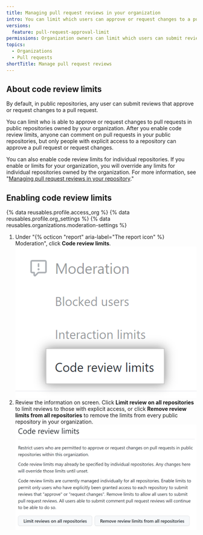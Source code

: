 ```yaml
---
title: Managing pull request reviews in your organization
intro: You can limit which users can approve or request changes to a pull requests in your organization.
versions:
  feature: pull-request-approval-limit
permissions: Organization owners can limit which users can submit reviews that approve or request changes to a pull request.
topics:
  - Organizations
  - Pull requests
shortTitle: Manage pull request reviews
---
```


## About code review limits

By default, in public repositories, any user can submit reviews that approve or request changes to a pull request.

You can limit who is able to approve or request changes to pull requests in public repositories owned by your organization. After you enable code review limits, anyone can comment on pull requests in your public repositories, but only people with explicit access to a repository can approve a pull request or request changes.

You can also enable code review limits for individual repositories. If you enable or limits for your organization, you will override any limits for individual repositories owned by the organization. For more information, see "[Managing pull request reviews in your repository](/repositories/managing-your-repositorys-settings-and-features/managing-repository-settings/managing-pull-request-reviews-in-your-repository)."

## Enabling code review limits

{% data reusables.profile.access_org %}
{% data reusables.profile.org_settings %}
{% data reusables.organizations.moderation-settings %}
1. Under "{% octicon "report" aria-label="The report icon" %} Moderation", click **Code review limits**. ![Screenshot of sidebar item for code review limits for organizations](/assets/images/help/organizations/code-review-limits-organizations.png)
1. Review the information on screen. Click **Limit review on all repositories** to limit reviews to those with explicit access, or click **Remove review limits from all repositories** to remove the limits from every public repository in your organization. ![Screenshot of code review limits settings for organizations](/assets/images/help/organizations/code-review-limits-organizations-settings.png)
